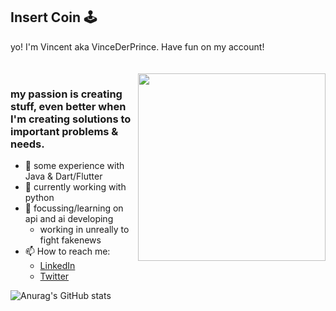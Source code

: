 ## Insert Coin 🕹️

yo! I'm Vincent aka VinceDerPrince. Have fun on my account!






<div style="padding-top: 20px">
  <img align="right" src="https://media.giphy.com/media/xT8qBvjBcLBAZxJixO/giphy.gif" width=300px>
</div>


### my passion is creating stuff, even better when I'm creating solutions to important problems & needs.

- 💾 some experience with Java & Dart/Flutter
- 🐍 currently working with python
- 🌱 focussing/learning on api and ai developing
  - working in unreally to fight fakenews
- 📫 How to reach me:
  - [LinkedIn](https://www.linkedin.com/in/vincent-elster-a532651b6)
  - [Twitter](https://twitter.com/VincentElster)

![Anurag's GitHub stats](https://github-readme-stats.vercel.app/api?username=VinceDerPrince&hide=prs,contribs&show_icons=true&theme=codeSTACKr)

<!--
**CasCodes/CasCodes** is a ✨ _special_ ✨ repository because its `README.md` (this file) appears on your GitHub profile.

Here are some ideas to get you started:

- 🔭 I’m currently working on ...
- 🌱 I’m currently learning ...
- 👯 I’m looking to collaborate on ...
- 🤔 I’m looking for help with ...
- 💬 Ask me about ...
- 😄 Pronouns: ...
- ⚡ Fun fact: ...
-->
